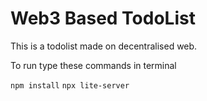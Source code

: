 # Web3 Based TodoList

This is a todolist made on decentralised web. 

To run type these commands in terminal

`npm install`
`npx lite-server`
